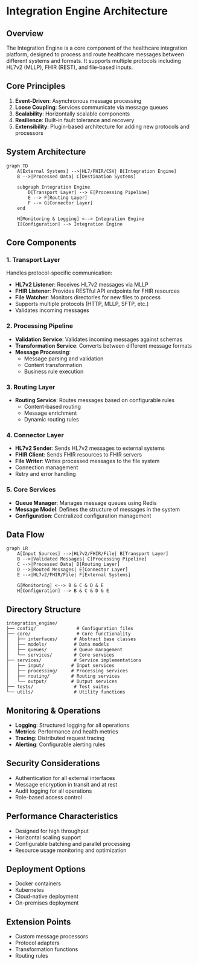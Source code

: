 # Integration Engine Architecture

## Overview

The Integration Engine is a core component of the healthcare integration platform, designed to process and route healthcare messages between different systems and formats. It supports multiple protocols including HL7v2 (MLLP), FHIR (REST), and file-based inputs.

## Core Principles

1. **Event-Driven**: Asynchronous message processing
2. **Loose Coupling**: Services communicate via message queues
3. **Scalability**: Horizontally scalable components
4. **Resilience**: Built-in fault tolerance and recovery
5. **Extensibility**: Plugin-based architecture for adding new protocols and processors

## System Architecture

```mermaid
graph TD
    A[External Systems] -->|HL7/FHIR/CSV| B[Integration Engine]
    B -->|Processed Data| C[Destination Systems]
    
    subgraph Integration Engine
        D[Transport Layer] --> E[Processing Pipeline]
        E --> F[Routing Layer]
        F --> G[Connector Layer]
    end
    
    H[Monitoring & Logging] <--> Integration Engine
    I[Configuration] --> Integration Engine
```

## Core Components

### 1. Transport Layer
Handles protocol-specific communication:
- **HL7v2 Listener**: Receives HL7v2 messages via MLLP
- **FHIR Listener**: Provides RESTful API endpoints for FHIR resources
- **File Watcher**: Monitors directories for new files to process
- Supports multiple protocols (HTTP, MLLP, SFTP, etc.)
- Validates incoming messages

### 2. Processing Pipeline
- **Validation Service**: Validates incoming messages against schemas
- **Transformation Service**: Converts between different message formats
- **Message Processing**:
  - Message parsing and validation
  - Content transformation
  - Business rule execution

### 3. Routing Layer
- **Routing Service**: Routes messages based on configurable rules
  - Content-based routing
  - Message enrichment
  - Dynamic routing rules

### 4. Connector Layer
- **HL7v2 Sender**: Sends HL7v2 messages to external systems
- **FHIR Client**: Sends FHIR resources to FHIR servers
- **File Writer**: Writes processed messages to the file system
- Connection management
- Retry and error handling

### 5. Core Services
- **Queue Manager**: Manages message queues using Redis
- **Message Model**: Defines the structure of messages in the system
- **Configuration**: Centralized configuration management

## Data Flow

```mermaid
graph LR
    A[Input Sources] -->|HL7v2/FHIR/File| B[Transport Layer]
    B -->|Validated Messages| C[Processing Pipeline]
    C -->|Processed Data| D[Routing Layer]
    D -->|Routed Messages| E[Connector Layer]
    E -->|HL7v2/FHIR/File| F[External Systems]
    
    G[Monitoring] <--> B & C & D & E
    H[Configuration] --> B & C & D & E
```

## Directory Structure

```
integration_engine/
├── config/               # Configuration files
├── core/                 # Core functionality
│   ├── interfaces/      # Abstract base classes
│   ├── models/          # Data models
│   ├── queues/          # Queue management
│   └── services/        # Core services
├── services/            # Service implementations
│   ├── input/          # Input services
│   ├── processing/     # Processing services
│   ├── routing/        # Routing services
│   └── output/         # Output services
├── tests/               # Test suites
└── utils/               # Utility functions
```

## Monitoring & Operations

- **Logging**: Structured logging for all operations
- **Metrics**: Performance and health metrics
- **Tracing**: Distributed request tracing
- **Alerting**: Configurable alerting rules

## Security Considerations

- Authentication for all external interfaces
- Message encryption in transit and at rest
- Audit logging for all operations
- Role-based access control

## Performance Characteristics

- Designed for high throughput
- Horizontal scaling support
- Configurable batching and parallel processing
- Resource usage monitoring and optimization

## Deployment Options

- Docker containers
- Kubernetes
- Cloud-native deployment
- On-premises deployment

## Extension Points

- Custom message processors
- Protocol adapters
- Transformation functions
- Routing rules
